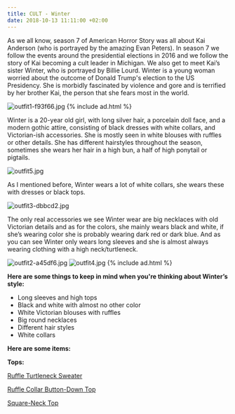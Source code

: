 ```yaml
---
title: CULT - Winter
date: 2018-10-13 11:11:00 +02:00
---
```


As we all know, season 7 of American Horror Story was all about Kai Anderson (who is portrayed by the amazing Evan Peters). In season 7 we follow the events around the presidential elections in 2016 and we follow the story of Kai becoming a cult leader in Michigan. We also get to meet Kai’s sister Winter, who is portrayed by Billie Lourd. Winter is a young woman worried about the outcome of Donald Trump's election to the US Presidency. She is morbidly fascinated by violence and gore and is terrified by her brother Kai, the person that she fears most in the world.

![outfit1-f93f66.jpg](/uploads/outfit1-f93f66.jpg)
{% include ad.html %}

Winter is a 20-year old girl, with long silver hair, a porcelain doll face, and a modern gothic attire, consisting of black dresses with white collars, and Victorian-ish accessories. She is mostly seen in white blouses with ruffles or other details. She has different hairstyles throughout the season, sometimes she wears her hair in a high bun, a half of high ponytail or pigtails.

![outfit5.jpg](/uploads/outfit5.jpg)

As I mentioned before, Winter wears a lot of white collars, she wears these with dresses or black tops.

![outfit3-dbbcd2.jpg](/uploads/outfit3-dbbcd2.jpg)

The only real accessories we see Winter wear are big necklaces with old Victorian details and as for the colors, she mainly wears black and white, if she’s wearing color she is probably wearing dark red or dark blue. And as you can see Winter only wears long sleeves and she is almost always wearing clothing with a high neck/turtleneck.

![outfit2-a45df6.jpg](/uploads/outfit2-a45df6.jpg)
![outfit4.jpg](/uploads/outfit4.jpg)
{% include ad.html %}

**Here are some things to keep in mind when you're thinking about Winter’s style:**

* Long sleeves and high tops
* Black and white with almost no other color
* White Victorian blouses with ruffles
* Big round necklaces
* Different hair styles
* White collars

**Here are some items:**

**Tops:**

[Ruffle Turtleneck Sweater](https://www.urbanoutfitters.com/shop/uo-faye-ruffle-turtleneck-sweater?category=womens-tops&color=010&quantity=1&type=REGULAR)

[Ruffle Collar Button-Down Top](https://www.urbanoutfitters.com/shop/uo-madelyn-ruffle-collar-button-down-top?category=SEARCHRESULTS&color=010)

[Square-Neck Top](https://www.urbanoutfitters.com/shop/the-east-order-elle-smocked-square-neck-top?category=womens-tops&color=010)
